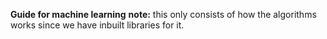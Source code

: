 **Guide for machine learning**
**note:** this only consists of how the algorithms works since we have inbuilt libraries for it.
